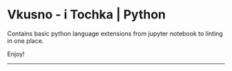# Vkusno - i Tochka | Python

Contains basic python language extensions from jupyter notebook to linting in one place.

Enjoy!

---
